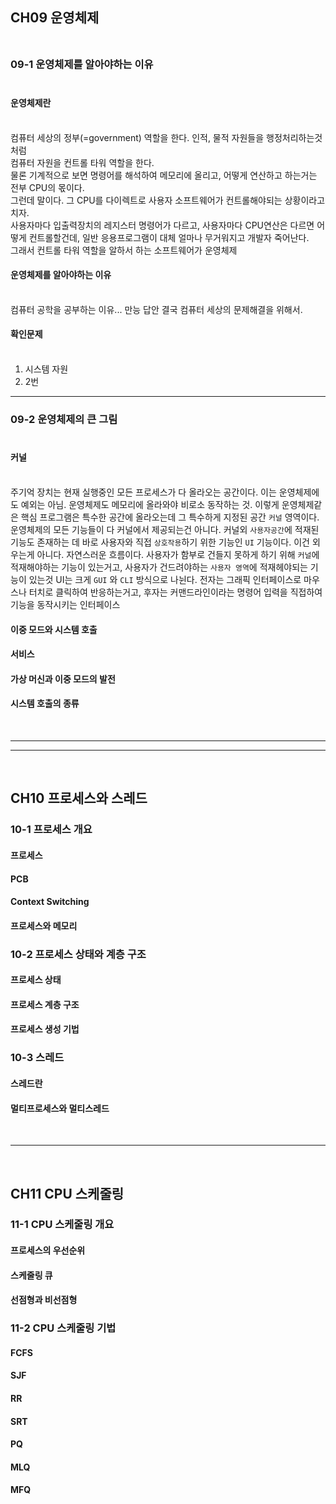 ## CH09 운영체제<br><br>
### 09-1 운영체제를 알아야하는 이유<br><br>
#### 운영체제란<br><br>
컴퓨터 세상의 정부(=government) 역할을 한다. 인적, 물적 자원들을 행정처리하는것 처럼<br>
컴퓨터 자원을 컨트롤 타워 역할을 한다.<br>
물론 기계적으로 보면 명령어를 해석하여 메모리에 올리고, 어떻게 연산하고 하는거는 전부 CPU의 몫이다.<br>
그런데 말이다. 그 CPU를 다이렉트로 사용자 소프트웨어가 컨트롤해야되는 상황이라고 치자. <br>
사용자마다 입출력장치의 레지스터 명령어가 다르고, 사용자마다 CPU연산은 다르면 어떻게 컨트롤할건데, 일반 응용프로그램이 대체 얼마나 무거워지고 개발자 죽어난다. <br>
그래서 컨트롤 타워 역할을 알하서 하는 소프트웨어가 운영체제<br>

#### 운영체제를 알아야하는 이유<br><br>

컴퓨터 공학을 공부하는 이유... 만능 답안 결국 컴퓨터 세상의 문제해결을 위해서.<br>

#### 확인문제<br><br>

1. 시스템 자원
2. 2번

---

### 09-2 운영체제의 큰 그림<br><br>

#### 커널<br><br>

주기억 장치는 현재 실행중인 모든 프로세스가 다 올라오는 공간이다. 
이는 운영체제에도 예외는 아님. 운영체제도 메모리에 올라와야 비로소 동작하는 것.
이렇게 운영체제같은 핵심 프로그램은 특수한 공간에 올라오는데 그 특수하게 지정된 공간 `커널` 영역이다.
운영체제의 모든 기능들이 다 커널에서 제공되는건 아니다. 커널외 `사용자공간`에 적재된 기능도 존재하는 데 바로 사용자와 직접 `상호작용`하기 위한 기능인 `UI` 기능이다.
이건 외우는게 아니다. 자연스러운 흐름이다. 사용자가 함부로 건들지 못하게 하기 위해 `커널`에 적재해야하는 기능이 있는거고, 사용자가 건드려야하는 `사용자 영역`에 적재헤야되는 기능이 있는것
UI는 크게 `GUI` 와 `CLI` 방식으로 나뉜다. 전자는 그래픽 인터페이스로 마우스나 터치로 클릭하여 반응하는거고, 후자는 커맨드라인이라는 명령어 입력을 직접하여 기능을 동작시키는 인터페이스
#### 이중 모드와 시스템 호출

#### 서비스

#### 가상 머신과 이중 모드의 발전

#### 시스템 호출의 종류

<br>

---
---

<br>

## CH10 프로세스와 스레드

### 10-1 프로세스 개요

#### 프로세스

#### PCB

#### Context Switching

#### 프로세스와 메모리

### 10-2 프로세스 상태와 계층 구조

#### 프로세스 상태

#### 프로세스 계층 구조

#### 프로세스 생성 기법

### 10-3 스레드

#### 스레드란

#### 멀티프로세스와 멀티스레드

<br>

---

<br>

## CH11 CPU 스케줄링

### 11-1 CPU 스케줄링 개요

#### 프로세스의 우선순위

#### 스케줄링 큐

#### 선점형과 비선점형

### 11-2 CPU 스케줄링 기법

#### FCFS

#### SJF

#### RR

#### SRT

#### PQ

#### MLQ

#### MFQ